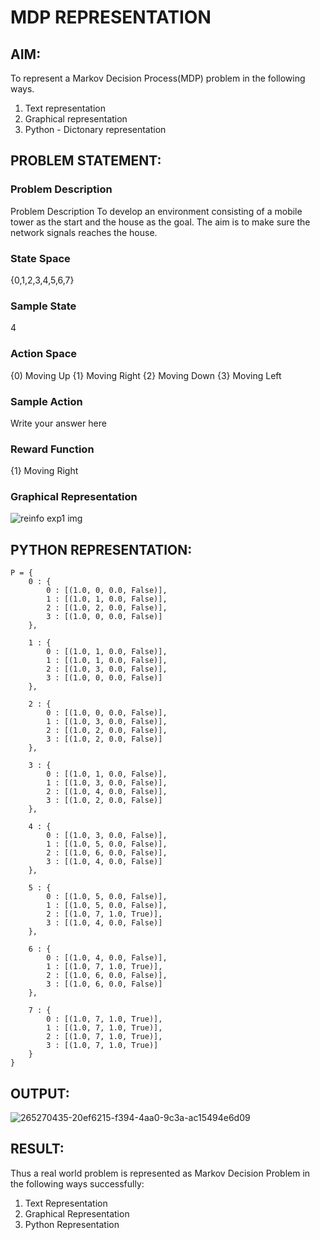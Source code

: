 # MDP REPRESENTATION

## AIM:
To represent a Markov Decision Process(MDP) problem in the following ways.
   1. Text representation
   2. Graphical representation
   3. Python - Dictonary representation

## PROBLEM STATEMENT:

### Problem Description
Problem Description
To develop an environment consisting of a mobile tower as the start and the house as the goal. The aim is to make sure the network signals reaches the house.

### State Space
{0,1,2,3,4,5,6,7}

### Sample State
4

### Action Space
{0) Moving Up
{1} Moving Right
{2} Moving Down
{3} Moving Left

### Sample Action
Write your answer here

### Reward Function
{1} Moving Right

### Graphical Representation
![reinfo exp1 img](https://github.com/Lakshmipriya-P-AI/mdp-representation/assets/93427923/28f63886-7129-42dd-9e6f-3e6f4a16b1b4)


## PYTHON REPRESENTATION:
```
P = {
    0 : {
        0 : [(1.0, 0, 0.0, False)],
        1 : [(1.0, 1, 0.0, False)],
        2 : [(1.0, 2, 0.0, False)],
        3 : [(1.0, 0, 0.0, False)]
    },

    1 : {
        0 : [(1.0, 1, 0.0, False)],
        1 : [(1.0, 1, 0.0, False)],
        2 : [(1.0, 3, 0.0, False)],
        3 : [(1.0, 0, 0.0, False)]
    },

    2 : {
        0 : [(1.0, 0, 0.0, False)],
        1 : [(1.0, 3, 0.0, False)],
        2 : [(1.0, 2, 0.0, False)],
        3 : [(1.0, 2, 0.0, False)]
    },

    3 : {
        0 : [(1.0, 1, 0.0, False)],
        1 : [(1.0, 3, 0.0, False)],
        2 : [(1.0, 4, 0.0, False)],
        3 : [(1.0, 2, 0.0, False)]
    },

    4 : {
        0 : [(1.0, 3, 0.0, False)],
        1 : [(1.0, 5, 0.0, False)],
        2 : [(1.0, 6, 0.0, False)],
        3 : [(1.0, 4, 0.0, False)]
    },

    5 : {
        0 : [(1.0, 5, 0.0, False)],
        1 : [(1.0, 5, 0.0, False)],
        2 : [(1.0, 7, 1.0, True)],
        3 : [(1.0, 4, 0.0, False)]
    },

    6 : {
        0 : [(1.0, 4, 0.0, False)],
        1 : [(1.0, 7, 1.0, True)],
        2 : [(1.0, 6, 0.0, False)],
        3 : [(1.0, 6, 0.0, False)]
    },

    7 : {
        0 : [(1.0, 7, 1.0, True)],
        1 : [(1.0, 7, 1.0, True)],
        2 : [(1.0, 7, 1.0, True)],
        3 : [(1.0, 7, 1.0, True)]
    }
}
```

## OUTPUT:

![265270435-20ef6215-f394-4aa0-9c3a-ac15494e6d09](https://github.com/Lakshmipriya-P-AI/mdp-representation/assets/93427923/1e28f004-7146-4462-ab79-a5d99414631c)

## RESULT:
Thus a real world problem is represented as Markov Decision Problem in the following ways successfully:

  1. Text Representation
  2. Graphical Representation
  3. Python Representation


